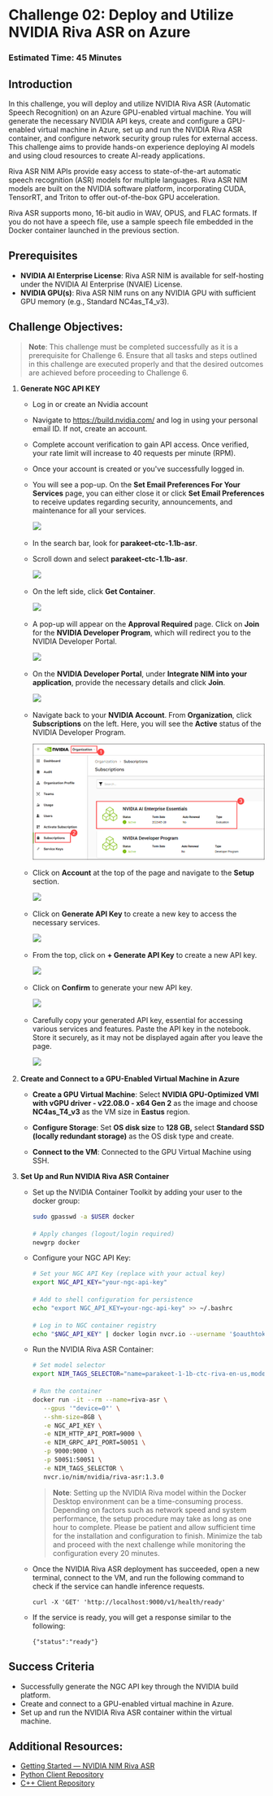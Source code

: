 # Challenge 02: Deploy and Utilize NVIDIA Riva ASR on Azure

### Estimated Time: 45 Minutes

## Introduction

In this challenge, you will deploy and utilize NVIDIA Riva ASR (Automatic Speech Recognition) on an Azure GPU-enabled virtual machine. You will generate the necessary NVIDIA API keys, create and configure a GPU-enabled virtual machine in Azure, set up and run the NVIDIA Riva ASR container, and configure network security group rules for external access. This challenge aims to provide hands-on experience deploying AI models and using cloud resources to create AI-ready applications.

Riva ASR NIM APIs provide easy access to state-of-the-art automatic speech recognition (ASR) models for multiple languages. Riva ASR NIM models are built on the NVIDIA software platform, incorporating CUDA, TensorRT, and Triton to offer out-of-the-box GPU acceleration.

Riva ASR supports mono, 16-bit audio in WAV, OPUS, and FLAC formats. If you do not have a speech file, use a sample speech file embedded in the Docker container launched in the previous section.

## Prerequisites

- **NVIDIA AI Enterprise License**: Riva ASR NIM is available for self-hosting under the NVIDIA AI Enterprise (NVAIE) License.
- **NVIDIA GPU(s)**: Riva ASR NIM runs on any NVIDIA GPU with sufficient GPU memory (e.g., Standard NC4as_T4_v3).

## Challenge Objectives:

> **Note**: This challenge must be completed successfully as it is a prerequisite for Challenge 6. Ensure that all tasks and steps outlined in this challenge are executed properly and that the desired outcomes are achieved before proceeding to Challenge 6.

1. **Generate NGC API KEY**

   - Log in or create an Nvidia account 

   - Navigate to https://build.nvidia.com/ and log in using your personal email ID. If not, create an account.

   - Complete account verification to gain API access. Once verified, your rate limit will increase to 40 requests per minute (RPM).
    
   - Once your account is created or you've successfully logged in.

   - You will see a pop-up. On the **Set Email Preferences For Your Services** page, you can either close it or click **Set Email Preferences** to receive updates regarding security, announcements, and maintenance for all your services.

      ![](../../media/nv8.png)

   - In the search bar, look for **parakeet-ctc-1.1b-asr**.

   - Scroll down and select **parakeet-ctc-1.1b-asr**. 

      ![](../../media/nv6.png)

   - On the left side, click **Get Container**.

      ![](../../media/nv5.png)

   - A pop-up will appear on the **Approval Required** page. Click on **Join** for the **NVIDIA Developer Program**, which will redirect you to the NVIDIA Developer Portal.

      ![](../../media/nv4.png)

   - On the **NVIDIA Developer Portal**, under **Integrate NIM into your application**, provide the necessary details and click **Join**.

      ![](../../media/nv3.png)

   - Navigate back to your **NVIDIA Account**. From **Organization**, click **Subscriptions** on the left. Here, you will see the **Active** status of the NVIDIA Developer Program.

      ![](../../media/nv2.png)

   - Click on **Account** at the top of the page and navigate to the **Setup** section.

      ![](../../media/nvidia4.png)

   - Click on **Generate API Key** to create a new key to access the necessary services.

      ![](../../media/nvidia5.png)

   - From the top, click on **+ Generate API Key** to create a new API key.

      ![](../../media/nvidia8.png)

   - Click on **Confirm** to generate your new API key.

      ![](../../media/nvidia9.png)

   - Carefully copy your generated API key, essential for accessing various services and features. Paste the API key in the notebook. Store it securely, as it may not be displayed again after you leave the page.

      ![](../../media/nvidia7.png)

2. **Create and Connect to a GPU-Enabled Virtual Machine in Azure**

   - **Create a GPU Virtual Machine**: Select **NVIDIA GPU-Optimized VMI with vGPU driver - v22.08.0 - x64 Gen 2** as the image and choose **NC4as_T4_v3** as the VM size in **Eastus** region.

   - **Configure Storage**: Set **OS disk size** to **128 GB,** select **Standard SSD (locally redundant storage)** as the OS disk type and create.

   - **Connect to the VM**: Connected to the GPU Virtual Machine using SSH.

3. **Set Up and Run NVIDIA Riva ASR Container**

   - Set up the NVIDIA Container Toolkit by adding your user to the docker group:
      
      ```bash
      sudo gpasswd -a $USER docker
      
      # Apply changes (logout/login required)
      newgrp docker
      ```

   - Configure your NGC API Key:

      ```bash
      # Set your NGC API Key (replace with your actual key)
      export NGC_API_KEY="your-ngc-api-key"

      # Add to shell configuration for persistence
      echo "export NGC_API_KEY=your-ngc-api-key" >> ~/.bashrc

      # Log in to NGC container registry
      echo "$NGC_API_KEY" | docker login nvcr.io --username '$oauthtoken' --password-stdin
      ```

   - Run the NVIDIA Riva ASR Container:
      
      ```bash
      # Set model selector
      export NIM_TAGS_SELECTOR="name=parakeet-1-1b-ctc-riva-en-us,mode=all"

      # Run the container
      docker run -it --rm --name=riva-asr \
         --gpus '"device=0"' \
         --shm-size=8GB \
         -e NGC_API_KEY \
         -e NIM_HTTP_API_PORT=9000 \
         -e NIM_GRPC_API_PORT=50051 \
         -p 9000:9000 \
         -p 50051:50051 \
         -e NIM_TAGS_SELECTOR \
         nvcr.io/nim/nvidia/riva-asr:1.3.0
      ```

     > **Note**: Setting up the NVIDIA Riva model within the Docker Desktop environment can be a time-consuming process. Depending on factors such as network speed and system performance, the setup procedure may take as long as one hour to complete. Please be patient and allow sufficient time for the installation and configuration to finish. Minimize the tab and proceed with the next challenge while monitoring the configuration every 20 minutes.

   - Once the NVIDIA Riva ASR deployment has succeeded, open a new terminal, connect to the VM, and run the following command to check if the service can handle inference requests.

     ```
     curl -X 'GET' 'http://localhost:9000/v1/health/ready'
     ```

   - If the service is ready, you will get a response similar to the following:

     ```
     {"status":"ready"}
     ```

## Success Criteria

- Successfully generate the NGC API key through the NVIDIA build platform.
- Create and connect to a GPU-enabled virtual machine in Azure.
- Set up and run the NVIDIA Riva ASR container within the virtual machine.

## Additional Resources:

- [Getting Started — NVIDIA NIM Riva ASR](https://docs.nvidia.com/nim/riva/asr/latest/getting-started.html)
- [Python Client Repository](https://github.com/nvidia-riva/python-clients.git)
- [C++ Client Repository](https://github.com/nvidia-riva/cpp-clients.git)

